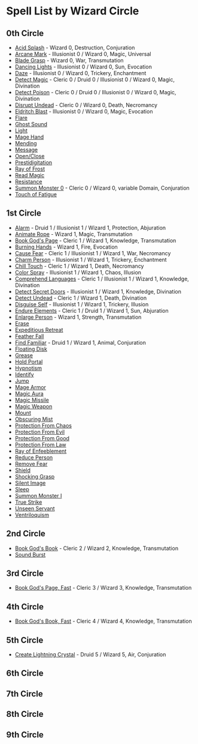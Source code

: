 # Spell List by Wizard Circle

## 0th Circle

- [Acid Splash](/Magic/A/AcidSplash.md) - Wizard 0, Destruction, Conjuration
- [Arcane Mark](/Magic/A/ArcaneMark.md) - Illusionist 0 / Wizard 0, Magic, Universal
- [Blade Grasp](/Magic/B/BladeGrasp.md) - Wizard 0, War, Transmutation
- [Dancing Lights](/Magic/D/DancingLights.md) - Illusionist 0 / Wizard 0, Sun, Evocation
- [Daze](/Magic/D/Daze.md) - Illusionist 0 / Wizard 0, Trickery, Enchantment
- [Detect Magic](/Magic/D/DetectMagic.md) - Cleric 0 / Druid 0 / Illusionist 0 / Wizard 0, Magic, Divination
- [Detect Poison](/Magic/D/DetectPoison.md) - Cleric 0 / Druid 0 / Illusionist 0 / Wizard 0, Magic, Divination
- [Disrupt Undead](/Magic/D/DisruptUndead.md) - Cleric 0 / Wizard 0, Death, Necromancy
- [Eldritch Blast](/Magic/E/EldritchBlast.md) - Illusionist 0 / Wizard 0, Magic, Evocation
- [Flare](/Magic/F/Flare.md)
- [Ghost Sound](/Magic/G/GhostSound.md)
- [Light](/Magic/L/Light.md)
- [Mage Hand](/Magic/M/MageHand.md)
- [Mending](/Magic/M/Mending.md)
- [Message](/Magic/M/Message.md)
- [Open/Close](/Magic/O/OpenClose.md)
- [Prestidigitation](/Magic/P/Prestidigitation.md)
- [Ray of Frost](/Magic/R/RayOfFrost.md)
- [Read Magic](/Magic/R/ReadMagic.md)
- [Resistance](/Magic/R/Resistance.md)
- [Summon Monster 0](/Magic/S/SummonMonster0.md) - Cleric 0 / Wizard 0, variable Domain, Conjuration
- [Touch of Fatigue](/Magic/T/TouchOfFatigue.md)

## 1st Circle

- [Alarm](/Magic/A/Alarm.md) - Druid 1 / Illusionist 1 / Wizard 1, Protection, Abjuration
- [Animate Rope](/Magic/A/AnimateRope.md) - Wizard 1, Magic, Transmutation
- [Book God's Page](/Magic/B/BookGodsPage.md) - Cleric 1 / Wizard 1, Knowledge, Transmutation
- [Burning Hands](/Magic/B/BurningHands.md) - Wizard 1, Fire, Evocation
- [Cause Fear](/Magic/C/CauseFear.md) - Cleric 1 / Illusionist 1 / Wizard 1, War, Necromancy
- [Charm Person](/Magic/C/CharmPerson.md) - Illusionist 1 / Wizard 1, Trickery, Enchantment
- [Chill Touch](/Magic/C/ChillTouch.md) - Cleric 1 / Wizard 1, Death, Necromancy
- [Color Spray](/Magic/C/ColorSpray.md) - Illusionist 1 / Wizard 1, Chaos, Illusion
- [Comprehend Languages](/Magic/C/ComprehendLanguages.md) - Cleric 1 / Illusionist 1 / Wizard 1, Knowledge, Divination
- [Detect Secret Doors](/Magic/D/DetectSecretDoors.md) - Illusionist 1 / Wizard 1, Knowledge, Divination
- [Detect Undead](/Magic/D/DetectUndead.md) - Cleric 1 / Wizard 1, Death, Divination
- [Disguise Self](/Magic/D/DisguiseSelf.md) - Illusionist 1 / Wizard 1, Trickery, Illusion
- [Endure Elements](/Magic/E/EndureElements.md) - Cleric 1 / Druid 1 / Wizard 1, Sun, Abjuration
- [Enlarge Person](/Magic/E/EnlargePerson.md) - Wizard 1, Strength, Transmutation
- [Erase](/Magic/E/Erase.md)
- [Expeditious Retreat](/Magic/E/ExpeditiousRetreat.md)
- [Feather Fall](/Magic/F/FeatherFall.md)
- [Find Familiar](/Magic/F/FindFamiliar.md) - Druid 1 / Wizard 1, Animal, Conjuration
- [Floating Disk](/Magic/F/FloatingDisk.md)
- [Grease](/Magic/G/Grease.md)
- [Hold Portal](/Magic/H/HoldPortal.md)
- [Hypnotism](/Magic/H/Hypnotism.md)
- [Identify](/Magic/I/Identify.md)
- [Jump](/Magic/J/Jump.md)
- [Mage Armor](/Magic/M/MageArmor.md)
- [Magic Aura](/Magic/M/MagicAura.md)
- [Magic Missile](/Magic/M/MagicMissile.md)
- [Magic Weapon](/Magic/M/MagicWeapon.md)
- [Mount](/Magic/M/Mount.md)
- [Obscuring Mist](/Magic/O/ObscuringMist.md)
- [Protection From Chaos](/Magic/P/ProtectionFromChaos.md)
- [Protection From Evil](/Magic/P/ProtectionFromEvil.md)
- [Protection From Good](/Magic/P/ProtectionFromGood.md)
- [Protection From Law](/Magic/P/ProtectionFromLaw.md)
- [Ray of Enfeeblement](/Magic/R/RayOfEnfeeblement.md)
- [Reduce Person](/Magic/R/ReducePerson.md)
- [Remove Fear](/Magic/R/RemoveFear.md)
- [Shield](/Magic/S/Shield.md)
- [Shocking Grasp](/Magic/S/ShockingGrasp.md)
- [Silent Image](/Magic/S/SilentImage.md)
- [Sleep](/Magic/S/Sleep.md)
- [Summon Monster I](/Magic/S/SummonMonster1.md)
- [True Strike](/Magic/T/TrueStrike.md)
- [Unseen Servant](/Magic/U/UnseenServant.md)
- [Ventriloquism](/Magic/V/Ventriloquism.md)

## 2nd Circle

- [Book God's Book](/Magic/B/BookGodsBook.md) - Cleric 2 / Wizard 2, Knowledge, Transmutation
- [Sound Burst](/Magic/S/SoundBurst.md)

## 3rd Circle

- [Book God's Page, Fast](/Magic/B/BookGodsPageFast.md) - Cleric 3 / Wizard 3, Knowledge, Transmutation

## 4th Circle

- [Book God's Book, Fast](/Magic/B/BookGodsBookFast.md) - Cleric 4 / Wizard 4, Knowledge, Transmutation

## 5th Circle

- [Create Lightning Crystal](/Magic/C/CreateLightningCrystal.md) - Druid 5 / Wizard 5, Air, Conjuration

## 6th Circle

## 7th Circle

## 8th Circle

## 9th Circle
